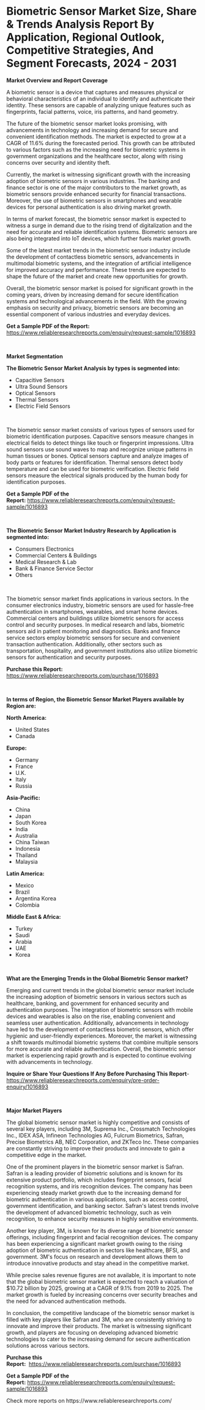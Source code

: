 <p><h1>Biometric Sensor Market Size, Share & Trends Analysis Report By Application, Regional Outlook, Competitive Strategies, And Segment Forecasts, 2024 - 2031</h1></p><p><strong>Market Overview and Report Coverage</strong></p>
<p><p>A biometric sensor is a device that captures and measures physical or behavioral characteristics of an individual to identify and authenticate their identity. These sensors are capable of analyzing unique features such as fingerprints, facial patterns, voice, iris patterns, and hand geometry.</p><p>The future of the biometric sensor market looks promising, with advancements in technology and increasing demand for secure and convenient identification methods. The market is expected to grow at a CAGR of 11.6% during the forecasted period. This growth can be attributed to various factors such as the increasing need for biometric systems in government organizations and the healthcare sector, along with rising concerns over security and identity theft.</p><p>Currently, the market is witnessing significant growth with the increasing adoption of biometric sensors in various industries. The banking and finance sector is one of the major contributors to the market growth, as biometric sensors provide enhanced security for financial transactions. Moreover, the use of biometric sensors in smartphones and wearable devices for personal authentication is also driving market growth.</p><p>In terms of market forecast, the biometric sensor market is expected to witness a surge in demand due to the rising trend of digitalization and the need for accurate and reliable identification systems. Biometric sensors are also being integrated into IoT devices, which further fuels market growth.</p><p>Some of the latest market trends in the biometric sensor industry include the development of contactless biometric sensors, advancements in multimodal biometric systems, and the integration of artificial intelligence for improved accuracy and performance. These trends are expected to shape the future of the market and create new opportunities for growth.</p><p>Overall, the biometric sensor market is poised for significant growth in the coming years, driven by increasing demand for secure identification systems and technological advancements in the field. With the growing emphasis on security and privacy, biometric sensors are becoming an essential component of various industries and everyday devices.</p></p>
<p><strong>Get a Sample PDF of the Report:</strong> <a href="https://www.reliableresearchreports.com/enquiry/request-sample/1016893">https://www.reliableresearchreports.com/enquiry/request-sample/1016893</a></p>
<p>&nbsp;</p>
<p><strong>Market Segmentation</strong></p>
<p><strong>The Biometric Sensor Market Analysis by types is segmented into:</strong></p>
<p><ul><li>Capacitive Sensors</li><li>Ultra Sound Sensors</li><li>Optical Sensors</li><li>Thermal Sensors</li><li>Electric Field Sensors</li></ul></p>
<p>&nbsp;</p>
<p><p>The biometric sensor market consists of various types of sensors used for biometric identification purposes. Capacitive sensors measure changes in electrical fields to detect things like touch or fingerprint impressions. Ultra sound sensors use sound waves to map and recognize unique patterns in human tissues or bones. Optical sensors capture and analyze images of body parts or features for identification. Thermal sensors detect body temperature and can be used for biometric verification. Electric field sensors measure the electrical signals produced by the human body for identification purposes.</p></p>
<p><strong>Get a Sample PDF of the Report:</strong>&nbsp;<a href="https://www.reliableresearchreports.com/enquiry/request-sample/1016893">https://www.reliableresearchreports.com/enquiry/request-sample/1016893</a></p>
<p>&nbsp;</p>
<p><strong>The Biometric Sensor Market Industry Research by Application is segmented into:</strong></p>
<p><ul><li>Consumers Electronics</li><li>Commercial Centers & Buildings</li><li>Medical Research & Lab</li><li>Bank & Finance Service Sector</li><li>Others</li></ul></p>
<p>&nbsp;</p>
<p><p>The biometric sensor market finds applications in various sectors. In the consumer electronics industry, biometric sensors are used for hassle-free authentication in smartphones, wearables, and smart home devices. Commercial centers and buildings utilize biometric sensors for access control and security purposes. In medical research and labs, biometric sensors aid in patient monitoring and diagnostics. Banks and finance service sectors employ biometric sensors for secure and convenient transaction authentication. Additionally, other sectors such as transportation, hospitality, and government institutions also utilize biometric sensors for authentication and security purposes.</p></p>
<p><strong>Purchase this Report:</strong>&nbsp; <a href="https://www.reliableresearchreports.com/purchase/1016893">https://www.reliableresearchreports.com/purchase/1016893</a></p>
<p>&nbsp;</p>
<p><strong>In terms of Region, the Biometric Sensor Market Players available by Region are:</strong></p>
<p>
    <p> <strong> North America: </strong>
        <ul>
            <li>United States</li>
            <li>Canada</li>
        </ul>
        </p> 
    <p> <strong> Europe: </strong>
        <ul>
            <li>Germany</li>
            <li>France</li>
            <li>U.K.</li>
            <li>Italy</li>
            <li>Russia</li>
        </ul>
        </p> 
    <p> <strong> Asia-Pacific: </strong>
        <ul>
            <li>China</li>
            <li>Japan</li>
            <li>South Korea</li>
            <li>India</li>
            <li>Australia</li>
            <li>China Taiwan</li>
            <li>Indonesia</li>
            <li>Thailand</li>
            <li>Malaysia</li>
        </ul>
        </p> 
    <p> <strong> Latin America: </strong>
        <ul>
            <li>Mexico</li>
            <li>Brazil</li>
            <li>Argentina Korea</li>
            <li>Colombia</li>
        </ul>
        </p> 
    <p> <strong> Middle East & Africa: </strong>
        <ul>
            <li>Turkey</li>
            <li>Saudi</li>
            <li>Arabia</li>
            <li>UAE</li>
            <li>Korea</li>
        </ul>
    </p>
    </p>
<p>&nbsp;</p>
<p><strong>What are the Emerging Trends in the Global Biometric Sensor market?</strong></p>
<p><p>Emerging and current trends in the global biometric sensor market include the increasing adoption of biometric sensors in various sectors such as healthcare, banking, and government for enhanced security and authentication purposes. The integration of biometric sensors with mobile devices and wearables is also on the rise, enabling convenient and seamless user authentication. Additionally, advancements in technology have led to the development of contactless biometric sensors, which offer hygienic and user-friendly experiences. Moreover, the market is witnessing a shift towards multimodal biometric systems that combine multiple sensors for more accurate and reliable authentication. Overall, the biometric sensor market is experiencing rapid growth and is expected to continue evolving with advancements in technology.</p></p>
<p><strong>Inquire or Share Your Questions If Any Before Purchasing This Report</strong>- <a href="https://www.reliableresearchreports.com/enquiry/pre-order-enquiry/1016893">https://www.reliableresearchreports.com/enquiry/pre-order-enquiry/1016893</a></p>
<p>&nbsp;</p>
<p><strong>Major Market Players</strong></p>
<p><p>The global biometric sensor market is highly competitive and consists of several key players, including 3M, Suprema Inc., Crossmatch Technologies Inc., IDEX ASA, Infineon Technologies AG, Fulcrum Biometrics, Safran, Precise Biometrics AB, NEC Corporation, and ZKTeco Inc. These companies are constantly striving to improve their products and innovate to gain a competitive edge in the market.</p><p>One of the prominent players in the biometric sensor market is Safran. Safran is a leading provider of biometric solutions and is known for its extensive product portfolio, which includes fingerprint sensors, facial recognition systems, and iris recognition devices. The company has been experiencing steady market growth due to the increasing demand for biometric authentication in various applications, such as access control, government identification, and banking sector. Safran's latest trends involve the development of advanced biometric technology, such as vein recognition, to enhance security measures in highly sensitive environments.</p><p>Another key player, 3M, is known for its diverse range of biometric sensor offerings, including fingerprint and facial recognition devices. The company has been experiencing a significant market growth owing to the rising adoption of biometric authentication in sectors like healthcare, BFSI, and government. 3M's focus on research and development allows them to introduce innovative products and stay ahead in the competitive market.</p><p>While precise sales revenue figures are not available, it is important to note that the global biometric sensor market is expected to reach a valuation of $10.72 billion by 2025, growing at a CAGR of 9.1% from 2019 to 2025. The market growth is fueled by increasing concerns over security breaches and the need for advanced authentication methods.</p><p>In conclusion, the competitive landscape of the biometric sensor market is filled with key players like Safran and 3M, who are consistently striving to innovate and improve their products. The market is witnessing significant growth, and players are focusing on developing advanced biometric technologies to cater to the increasing demand for secure authentication solutions across various sectors.</p></p>
<p><strong>Purchase this Report:</strong>&nbsp;&nbsp;<a href="https://www.reliableresearchreports.com/purchase/1016893">https://www.reliableresearchreports.com/purchase/1016893</a></p>
<p></p>
<p><strong>Get a Sample PDF of the Report:</strong>&nbsp;<a href="https://www.reliableresearchreports.com/enquiry/request-sample/1016893">https://www.reliableresearchreports.com/enquiry/request-sample/1016893</a></p>
<p>Check more reports on https://www.reliableresearchreports.com/</p>
